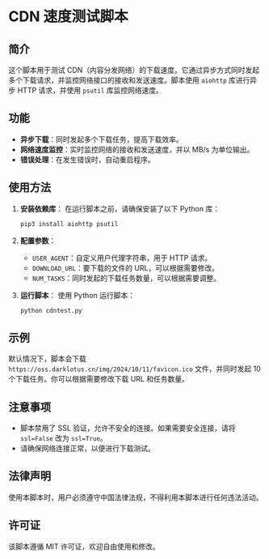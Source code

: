 
# CDN 速度测试脚本

## 简介
这个脚本用于测试 CDN（内容分发网络）的下载速度。它通过异步方式同时发起多个下载请求，并监控网络接口的接收和发送速度。脚本使用 `aiohttp` 库进行异步 HTTP 请求，并使用 `psutil` 库监控网络速度。

## 功能
- **异步下载**：同时发起多个下载任务，提高下载效率。
- **网络速度监控**：实时监控网络的接收和发送速度，并以 MB/s 为单位输出。
- **错误处理**：在发生错误时，自动重启程序。


## 使用方法

1. **安装依赖库**：
   在运行脚本之前，请确保安装了以下 Python 库：

   ```bash
   pip3 install aiohttp psutil


2. **配置参数**：
   - `USER_AGENT`：自定义用户代理字符串，用于 HTTP 请求。
   - `DOWNLOAD_URL`：要下载的文件的 URL，可以根据需要修改。
   - `NUM_TASKS`：同时发起的下载任务数量，可以根据需要调整。

3. **运行脚本**：
   使用 Python 运行脚本：

   ```bash
   python cdntest.py
## 示例

默认情况下，脚本会下载 `https://oss.darklotus.cn/img/2024/10/11/favicon.ico` 文件，并同时发起 10 个下载任务。你可以根据需要修改下载 URL 和任务数量。

## 注意事项
- 脚本禁用了 SSL 验证，允许不安全的连接。如果需要安全连接，请将 `ssl=False` 改为 `ssl=True`。
- 请确保网络连接正常，以便进行下载测试。

## 法律声明
使用本脚本时，用户必须遵守中国法律法规，不得利用本脚本进行任何违法活动。

## 许可证
该脚本遵循 MIT 许可证，欢迎自由使用和修改。
